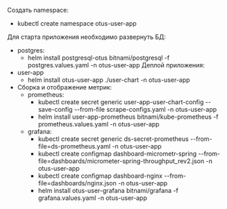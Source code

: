 Создать namespace:
- kubectl create namespace otus-user-app

Для старта приложения необходимо развернуть БД:    
- postgres:
    - helm install postgresql-otus bitnami/postgresql -f postgres.values.yaml -n otus-user-app
Деплой приложения:
- user-app
    - helm install otus-user-app ./user-chart -n otus-user-app
- Сборка и отображение метрик:
    - prometheus:
        - kubectl create secret generic user-app-user-chart-config --save-config  --from-file scrape-configs.yaml -n otus-user-app
        - helm install user-app-prometheus bitnami/kube-prometheus -f prometheus.values.yaml -n otus-user-app
    - grafana:
        - kubectl create secret generic ds-secret-prometheus --from-file=ds-prometheus.yaml -n otus-user-app
        - kubectl create configmap dashboard-micrometr-spring --from-file=dashboards/micrometer-spring-throughput_rev2.json -n otus-user-app
        - kubectl create configmap dashboard-nginx --from-file=dashboards/nginx.json -n otus-user-app
        - helm install otus-user-grafana bitnami/grafana -f  grafana.values.yaml -n otus-user-app
